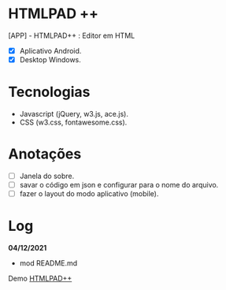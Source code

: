# HTMLPAD ++
[APP] - HTMLPAD++ : Editor em HTML<br>

- [x] Aplicativo Android.
- [x] Desktop Windows.
# Tecnologias
* Javascript (jQuery, w3.js, ace.js).
* CSS (w3.css, fontawesome.css).
# Anotações
- [ ] Janela do sobre.
- [ ] savar o código em json e configurar para o nome do arquivo.
- [ ] fazer o layout do modo aplicativo (mobile).
# Log

**04/12/2021**<br>
* mod README.md

Demo [HTMLPAD++](https://luizbrunost.github.io/HTMLPAD/)